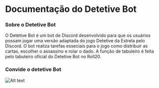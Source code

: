 # Documentação do Detetive Bot

### Sobre o Detetive Bot
O Detetive Bot é um bot de Discord desenvolvido para que os usuários possam jogar uma versão adaptada do jogo Detetive da Estrela pelo Discord. O bot realiza tarefas esseciais para o jogo como distribuir as cartas, escolher o assassino e rolar o dado. A função de tabuleiro é feita pelo tabuleiro oficial do Detetive Bot no Roll20.

### Convide o detetive Bot
![Alt text](https://discord.com/api/oauth2/authorize?client_id=753686837117059162&permissions=8&scope=bot "Convidar")
